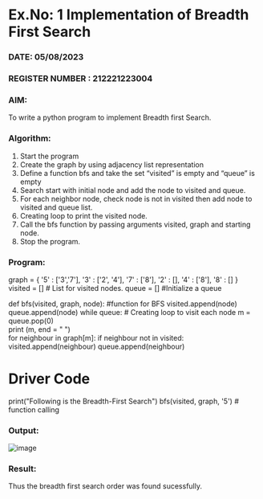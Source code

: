 # Ex.No: 1  Implementation of Breadth First Search 
### DATE:  05/08/2023                                                                     
### REGISTER NUMBER : 212221223004
### AIM: 
To write a python program to implement Breadth first Search. 
### Algorithm:
1. Start the program
2. Create the graph by using adjacency list representation
3. Define a function bfs and take the set “visited” is empty and “queue” is empty
4. Search start with initial node and add the node to visited and queue.
5. For each neighbor node, check node is not in visited then add node to visited and queue list.
6.  Creating loop to print the visited node.
7.   Call the bfs function by passing arguments visited, graph and starting node.
8.   Stop the program.
### Program:

graph = { 
  '5' : ['3','7'], 
  '3' : ['2', '4'], 
  '7' : ['8'], 
  '2' : [], 
  '4' : ['8'], 
  '8' : [] 
} 
visited = [] # List for visited nodes. 
queue = []     #Initialize a queue 
 
def bfs(visited, graph, node): #function for BFS 
  visited.append(node) 
  queue.append(node) 
  while queue:          # Creating loop to visit each node 
    m = queue.pop(0)  
    print (m, end = " ")  
    for neighbour in graph[m]: 
      if neighbour not in visited: 
        visited.append(neighbour) 
        queue.append(neighbour) 
 
# Driver Code 
print("Following is the Breadth-First Search") 
bfs(visited, graph, '5')    # function calling


### Output:
![image](https://github.com/Sudhindev/AI_Lab_2023-24/assets/130021386/24d41a8c-e8b1-4469-82c0-7433aaaaad0a)





### Result:
Thus the breadth first search order was found sucessfully.
